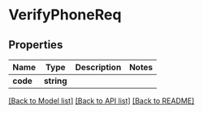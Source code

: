 # VerifyPhoneReq

## Properties
Name | Type | Description | Notes
------------ | ------------- | ------------- | -------------
**code** | **string** |  | 

[[Back to Model list]](../README.md#documentation-for-models) [[Back to API list]](../README.md#documentation-for-api-endpoints) [[Back to README]](../README.md)


